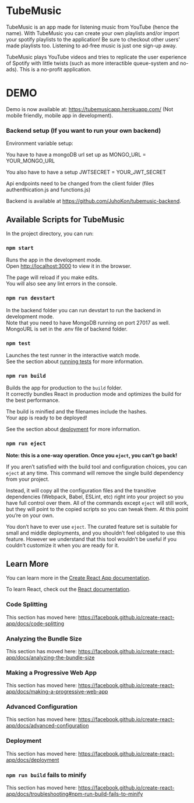 # TubeMusic

TubeMusic is an app made for listening music from YouTube (hence the name). With TubeMusic you can create your own playlists and/or import your spotify playlists to the application! Be sure to checkout other users' made playlists too. Listening to ad-free music is just one sign-up away.

TubeMusic plays YouTube videos and tries to replicate the user experience of Spotify with little twists (such as more interactible queue-system and no-ads). This is a no-profit application.


# DEMO

Demo is now available at: https://tubemusicapp.herokuapp.com/ (Not mobile friendly, mobile app in development).

### Backend setup (If you want to run your own backend)

Environment variable setup:

You have to have a mongoDB url set up as MONGO_URL = YOUR_MONGO_URL

You also have to have a setup JWTSECRET = YOUR_JWT_SECRET

Api endpoints need to be changed from the client folder (files authenthication.js and functions.js)

Backend is available at https://github.com/JuhoKon/tubemusic-backend.

## Available Scripts for TubeMusic

In the project directory, you can run:

### `npm start`

Runs the app in the development mode.<br />
Open [http://localhost:3000](http://localhost:3000) to view it in the browser.

The page will reload if you make edits.<br />
You will also see any lint errors in the console.

### `npm run devstart`

In the backend folder you can run devstart to run the backend in development mode.<br />
Note that you need to have MongoDB running on port 27017 as well. MongoURL is set in the .env file of backend folder.

### `npm test`

Launches the test runner in the interactive watch mode.<br />
See the section about [running tests](https://facebook.github.io/create-react-app/docs/running-tests) for more information.

### `npm run build`

Builds the app for production to the `build` folder.<br />
It correctly bundles React in production mode and optimizes the build for the best performance.

The build is minified and the filenames include the hashes.<br />
Your app is ready to be deployed!

See the section about [deployment](https://facebook.github.io/create-react-app/docs/deployment) for more information.

### `npm run eject`

**Note: this is a one-way operation. Once you `eject`, you can’t go back!**

If you aren’t satisfied with the build tool and configuration choices, you can `eject` at any time. This command will remove the single build dependency from your project.

Instead, it will copy all the configuration files and the transitive dependencies (Webpack, Babel, ESLint, etc) right into your project so you have full control over them. All of the commands except `eject` will still work, but they will point to the copied scripts so you can tweak them. At this point you’re on your own.

You don’t have to ever use `eject`. The curated feature set is suitable for small and middle deployments, and you shouldn’t feel obligated to use this feature. However we understand that this tool wouldn’t be useful if you couldn’t customize it when you are ready for it.

## Learn More

You can learn more in the [Create React App documentation](https://facebook.github.io/create-react-app/docs/getting-started).

To learn React, check out the [React documentation](https://reactjs.org/).

### Code Splitting

This section has moved here: https://facebook.github.io/create-react-app/docs/code-splitting

### Analyzing the Bundle Size

This section has moved here: https://facebook.github.io/create-react-app/docs/analyzing-the-bundle-size

### Making a Progressive Web App

This section has moved here: https://facebook.github.io/create-react-app/docs/making-a-progressive-web-app

### Advanced Configuration

This section has moved here: https://facebook.github.io/create-react-app/docs/advanced-configuration

### Deployment

This section has moved here: https://facebook.github.io/create-react-app/docs/deployment

### `npm run build` fails to minify

This section has moved here: https://facebook.github.io/create-react-app/docs/troubleshooting#npm-run-build-fails-to-minify
